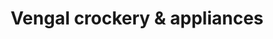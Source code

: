 ---
title: "Vengal crockery & appliances"
url: /thiruvalla-kerala/vengal-crockery-and-appliances/
shop: gift
---